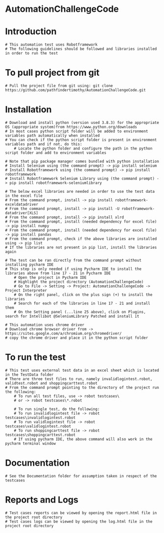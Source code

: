 # AutomationChallengeCode

# Introduction
	# This automation test uses Robotframework
	# The following guidelines should be followed and libraries installed in order to run the test

# To pull project from git
	# Pull the project file from git using: git clone https://github.com/pathfindertimothy/AutomationChallengeCode.git	

# Installation
	# Download and install python (version used 3.8.3) for the appropriate OS (appropriate system)from https://www.python.org/downloads
	# In most cases python script folder will be added to environment variables path automatically when installed
	# You can check if the python script folder is present in environment variables path and if not, do this:
		# Locate the python folder and configure the path in the python script folder and add to environment variables
	
	# Note that pip package manager comes bundled with python installation	
	# Install Selenium using (the command prompt) -> pip install selenium
	# Install Robotframework using (the command prompt) -> pip install robotframework
	# Install Robotframework Selenium Library using (the command prompt) -> pip install robotframework-seleniumlibrary
	
	# The below excel libraries are needed in order to use the test data in the excel file
	# From the command prompt, install -> pip install robotframework-exceldatadriver
	# From the command prompt, install -> pip install -U robotframework-datadriver[XLS]
	# From the command prompt, install -> pip install xlrd
	# From the command prompt, install (needed dependency for excel file) -> pip install numpy
	# From the command prompt, install (needed dependency for excel file) -> pip install pandas
	# From the command prompt, check if the above libraries are installed using -> pip list
	# If the libraries are not present in pip list, install the libraries again
	
	# The test can be ran directly from the command prompt without installing pycharm IDE
	# This step is only needed if using Pycharm IDE to install the libraries above from line 17 - 21 in Pycharm IDE
		# Open the project in Pycharm IDE
		# Highlight the project directory (AutomationChallengeCode)
		# Go to File -> Setting -> Project: AutomationChallengeCode -> Project Interpreter
		# On the right panel, click on the plus sign (+) to install the libraries
		# Search for each of the libraries in line 17 - 21 and install them
		# On the Setting panel (...line 25 above), click on Plugins, search for Intellibot @SeleniumLibrary Patched and install it
	
	# This automation uses chrome driver
	# Download chrome browser driver from -> https://sites.google.com/a/chromium.org/chromedriver/
	# copy the chrome driver and place it in the python script folder
		

# To run the test
	# This test uses external test data in an excel sheet which is located in the TestData folder
	# There are three test files to run, namely invalidlogintest.robot, validtest.robot and shoppingcarttest.robot
	# From the command prompt pointing to the directory of the project run the following:
		# To run all test files, use -> robot testcases\
		# or -> robot testcases\*.robot
		
		# To run single test, do the following:
		# To run invalidlogintest file -> robot testcases\invalidlogintest.robot
		# To run validlogintest file -> robot testcases\validlogintest.robot
		# To run shoppingcarttest file -> robot testcases\shoppingcarttest.robot
		# If using pycharm IDE, the above command will also work in the pycharm terminal window
		
# Documentation
	# See the Documentation folder for assumption taken in respect of the testcases

# Reports and Logs
	# Test cases reports can be viewed by opening the report.html file in the project root directory
	# Test cases logs can be viewed by opening the log.html file in the project root directory